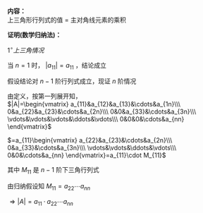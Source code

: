 **内容：**  
上三角形行列式的值 $=$ 主对角线元素的乘积  
  
**证明(数学归纳法)：**  
  
 $1^\circ 上三角情况$  
  
当 $n=1$ 时， $|a_{11}|=a_{11}$ ，结论成立  
  
假设结论对 $n-1$ 阶行列式成立，现证 $n$ 阶情况  
  
由定义，按第一列展开知，  
 $|A|=\begin{vmatrix}  
a_{11}&a_{12}&a_{13}&\cdots&a_{1n}\\\  
0&a_{22}&a_{23}&\cdots&a_{2n}\\\  
0&0&a_{33}&\cdots&a_{3n}\\\  
\vdots&\vdots&\vdots&\ddots&\vdots\\\  
0&0&0&\cdots&a_{nn}  
\end{vmatrix}$  
  
 $=a_{11}\begin{vmatrix}  
a_{22}&a_{23}&\cdots&a_{2n}\\\  
0&a_{33}&\cdots&a_{3n}\\\  
\vdots&\vdots&\ddots&\vdots\\\  
0&0&\cdots&a_{nn}  
\end{vmatrix}=a_{11}\cdot M_{11}$  
  
其中 $M_{11}$ 是 $n-1$ 阶下三角行列式  
  
由归纳假设知 $M_{11}=a_{22}\cdots a_{nn}$  
  
 $\Rightarrow |A|=a_{11}\cdot a_{22}\cdots a_{nn}$  
